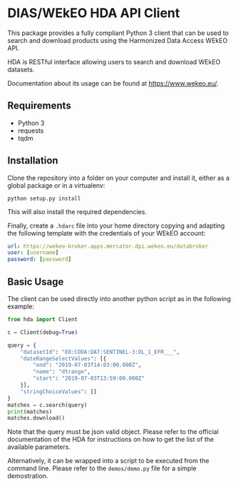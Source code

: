 # DIAS/WEkEO HDA API Client
This package provides a fully compliant Python 3 client that can be used to search and download products using the Harmonized Data Access WEkEO API.

HDA is RESTful interface allowing users to search and download WEkEO datasets.

Documentation about its usage can be found at https://www.wekeo.eu/.

## Requirements
- Python 3
- requests
- tqdm

## Installation
Clone the repository into a folder on your computer and install it, either as a global package or in a virtualenv:

    python setup.py install

This will also install the required dependencies.

Finally, create a ``.hdarc`` file into your home directory copying and adapting the following template with the credentials of your WEkEO account:

```yaml
url: https://wekeo-broker.apps.mercator.dpi.wekeo.eu/databroker
user: [username]
password: [password]
```

## Basic Usage
The client can be used directly into another python script as in the following example:

```python
from hda import Client

c = Client(debug=True)

query = {
    "datasetId": "EO:CODA:DAT:SENTINEL-3:OL_1_EFR___",
    "dateRangeSelectValues": [{
        "end": "2019-07-03T14:03:00.000Z",
        "name": "dtrange",
        "start": "2019-07-03T13:59:00.000Z"
    }],
    "stringChoiceValues": []
}
matches = c.search(query)
print(matches)
matches.download()
```

Note that the query must be json valid object. Please refer to the official documentation of the HDA for instructions on how to get the list of the available parameters.


Alternatively, it can be wrapped into a script to be executed from the command line. Please refer to the ``demos/demo.py`` file for a simple demostration.
